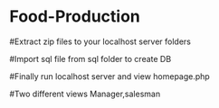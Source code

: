 # Food-Production

#Extract zip files to your localhost server folders

#Import sql file from sql folder to create DB

#Finally run localhost server and view homepage.php

#Two different views Manager,salesman

